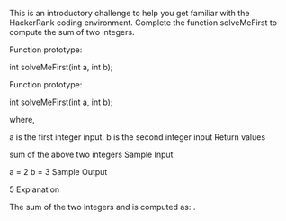 This is an introductory challenge to help you get familiar with the HackerRank coding environment.
Complete the function solveMeFirst to compute the sum of two integers.

Function prototype:

int solveMeFirst(int a, int b);

Function prototype:

int solveMeFirst(int a, int b);

where,

a is the first integer input.
b is the second integer input
Return values

sum of the above two integers
Sample Input

a = 2
b = 3
Sample Output

5
Explanation

The sum of the two integers  and  is computed as: .
